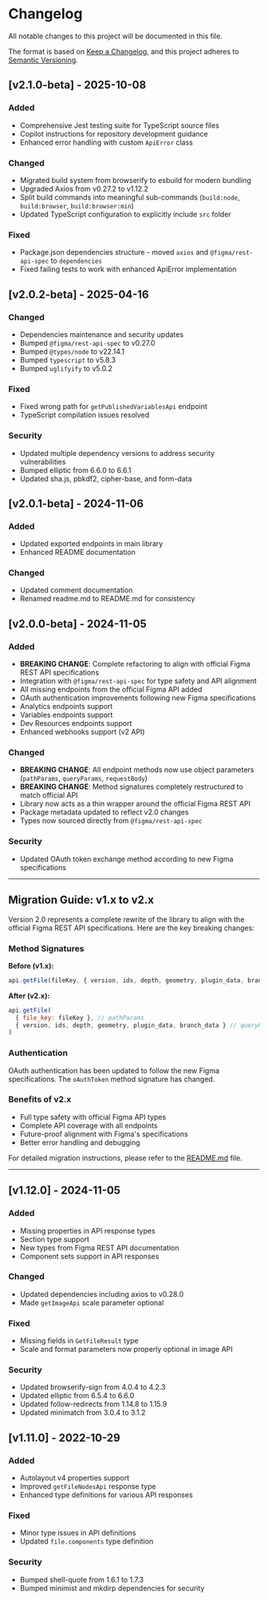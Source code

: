 # Changelog

All notable changes to this project will be documented in this file.

The format is based on [Keep a Changelog](https://keepachangelog.com/en/1.0.0/),
and this project adheres to [Semantic Versioning](https://semver.org/spec/v2.0.0.html).

## [v2.1.0-beta] - 2025-10-08

### Added
- Comprehensive Jest testing suite for TypeScript source files
- Copilot instructions for repository development guidance
- Enhanced error handling with custom `ApiError` class

### Changed
- Migrated build system from browserify to esbuild for modern bundling
- Upgraded Axios from v0.27.2 to v1.12.2
- Split build commands into meaningful sub-commands (`build:node`, `build:browser`, `build:browser:min`)
- Updated TypeScript configuration to explicitly include `src` folder

### Fixed
- Package.json dependencies structure - moved `axios` and `@figma/rest-api-spec` to `dependencies`
- Fixed failing tests to work with enhanced ApiError implementation

## [v2.0.2-beta] - 2025-04-16

### Changed
- Dependencies maintenance and security updates
- Bumped `@figma/rest-api-spec` to v0.27.0
- Bumped `@types/node` to v22.14.1
- Bumped `typescript` to v5.8.3
- Bumped `uglifyify` to v5.0.2

### Fixed
- Fixed wrong path for `getPublishedVariablesApi` endpoint
- TypeScript compilation issues resolved

### Security
- Updated multiple dependency versions to address security vulnerabilities
- Bumped elliptic from 6.6.0 to 6.6.1
- Updated sha.js, pbkdf2, cipher-base, and form-data

## [v2.0.1-beta] - 2024-11-06

### Added
- Updated exported endpoints in main library
- Enhanced README documentation

### Changed
- Updated comment documentation
- Renamed readme.md to README.md for consistency

## [v2.0.0-beta] - 2024-11-05

### Added
- **BREAKING CHANGE**: Complete refactoring to align with official Figma REST API specifications
- Integration with `@figma/rest-api-spec` for type safety and API alignment
- All missing endpoints from the official Figma API added
- OAuth authentication improvements following new Figma specifications
- Analytics endpoints support
- Variables endpoints support
- Dev Resources endpoints support
- Enhanced webhooks support (v2 API)

### Changed
- **BREAKING CHANGE**: All endpoint methods now use object parameters (`pathParams`, `queryParams`, `requestBody`)
- **BREAKING CHANGE**: Method signatures completely restructured to match official API
- Library now acts as a thin wrapper around the official Figma REST API
- Package metadata updated to reflect v2.0 changes
- Types now sourced directly from `@figma/rest-api-spec`

### Security
- Updated OAuth token exchange method according to new Figma specifications

---

## Migration Guide: v1.x to v2.x

Version 2.0 represents a complete rewrite of the library to align with the official Figma REST API specifications. Here are the key breaking changes:

### Method Signatures
**Before (v1.x):**
```javascript
api.getFile(fileKey, { version, ids, depth, geometry, plugin_data, branch_data })
```

**After (v2.x):**
```javascript
api.getFile(
  { file_key: fileKey }, // pathParams
  { version, ids, depth, geometry, plugin_data, branch_data } // queryParams
)
```

### Authentication
OAuth authentication has been updated to follow the new Figma specifications. The `oAuthToken` method signature has changed.

### Benefits of v2.x
- Full type safety with official Figma API types
- Complete API coverage with all endpoints
- Future-proof alignment with Figma's specifications
- Better error handling and debugging

For detailed migration instructions, please refer to the [README.md](README.md) file.

---

## [v1.12.0] - 2024-11-05

### Added
- Missing properties in API response types
- Section type support
- New types from Figma REST API documentation
- Component sets support in API responses

### Changed
- Updated dependencies including axios to v0.28.0
- Made `getImageApi` scale parameter optional

### Fixed
- Missing fields in `GetFileResult` type
- Scale and format parameters now properly optional in image API

### Security
- Updated browserify-sign from 4.0.4 to 4.2.3
- Updated elliptic from 6.5.4 to 6.6.0
- Updated follow-redirects from 1.14.8 to 1.15.9
- Updated minimatch from 3.0.4 to 3.1.2

## [v1.11.0] - 2022-10-29

### Added
- Autolayout v4 properties support
- Improved `getFileNodesApi` response type
- Enhanced type definitions for various API responses

### Fixed
- Minor type issues in API definitions
- Updated `file.components` type definition

### Security
- Bumped shell-quote from 1.6.1 to 1.7.3
- Bumped minimist and mkdirp dependencies for security

